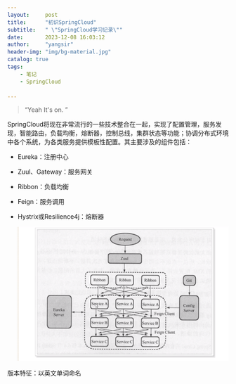 ```yaml
---
layout:     post
title:      "初识SpringCloud"
subtitle:   " \"SpringCloud学习记录\""
date:       2023-12-08 16:03:12
author:     "yangsir"
header-img: "img/bg-material.jpg"
catalog: true
tags:
    - 笔记
    - SpringCloud

---
```


> “Yeah It's on. ”


<p id = "build"></p>

SpringCloud将现在非常流行的一些技术整合在一起，实现了配置管理，服务发现，智能路由，负载均衡，熔断器，控制总线，集群状态等功能；协调分布式环境中各个系统，为各类服务提供模板性配置。其主要涉及的组件包括：

- Eureka：注册中心

- Zuul、Gateway：服务网关

- Ribbon：负载均衡

- Feign：服务调用

- Hystrix或Resilience4j：熔断器

  ![image-20231208163853791](\img\springBoot\image-20231208163853791.png)

版本特征：以英文单词命名



